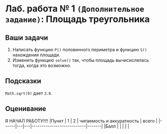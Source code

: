 
# Лаб. работа № 1 `(Дополнительное задание)`: Площадь треугольника

## Ваши задачи
1. Написать функцию `P()` половинного периметра и функцию `S()` нахождения площади.
2. Изменить функцию `solve()` так, чтобы площадь вычисислялась тогда, когда это возможно.

## Подсказки
`Math.sqrt(9)` дает `3.0`.

## Оценивание

Я НАЧАЛ РАБОТУ!!!!
|Пункт | 1 | 2 | читаемость и аккуратность | всего |
|------|---|---|---------------------------|-------|
|Балл  |   |   |                           |       |
